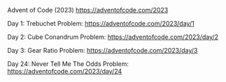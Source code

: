 Advent of Code (2023) 
https://adventofcode.com/2023

Day 1: Trebuchet
Problem: https://adventofcode.com/2023/day/1

Day 2: Cube Conandrum
Problem: https://adventofcode.com/2023/day/2

Day 3: Gear Ratio
Problem: https://adventofcode.com/2023/day/3

Day 24: Never Tell Me The Odds
Problem: https://adventofcode.com/2023/day/24